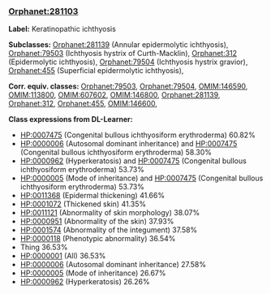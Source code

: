 
### [Orphanet:281103](http://www.orpha.net/ORDO/Orphanet_281103)
**Label:** Keratinopathic ichthyosis

**Subclasses:** [Orphanet:281139](http://www.orpha.net/ORDO/Orphanet_281139) (Annular epidermolytic ichthyosis), [Orphanet:79503](http://www.orpha.net/ORDO/Orphanet_79503) (Ichthyosis hystrix of Curth-Macklin), [Orphanet:312](http://www.orpha.net/ORDO/Orphanet_312) (Epidermolytic ichthyosis), [Orphanet:79504](http://www.orpha.net/ORDO/Orphanet_79504) (Ichthyosis hystrix gravior), [Orphanet:455](http://www.orpha.net/ORDO/Orphanet_455) (Superficial epidermolytic ichthyosis), 

**Corr. equiv. classes:** [Orphanet:79503](http://www.orpha.net/ORDO/Orphanet_79503), [Orphanet:79504](http://www.orpha.net/ORDO/Orphanet_79504), [OMIM:146590](http://purl.obolibrary.org/obo/OMIM_146590), [OMIM:113800](http://purl.obolibrary.org/obo/OMIM_113800), [OMIM:607602](http://purl.obolibrary.org/obo/OMIM_607602), [OMIM:146800](http://purl.obolibrary.org/obo/OMIM_146800), [Orphanet:281139](http://www.orpha.net/ORDO/Orphanet_281139), [Orphanet:312](http://www.orpha.net/ORDO/Orphanet_312), [Orphanet:455](http://www.orpha.net/ORDO/Orphanet_455), [OMIM:146600](http://purl.obolibrary.org/obo/OMIM_146600), 

**Class expressions from DL-Learner:**

- [HP:0007475](http://purl.obolibrary.org/obo/HP_0007475) (Congenital bullous ichthyosiform erythroderma) 60.82%
- [HP:0000006](http://purl.obolibrary.org/obo/HP_0000006) (Autosomal dominant inheritance) and [HP:0007475](http://purl.obolibrary.org/obo/HP_0007475) (Congenital bullous ichthyosiform erythroderma) 58.30%
- [HP:0000962](http://purl.obolibrary.org/obo/HP_0000962) (Hyperkeratosis) and [HP:0007475](http://purl.obolibrary.org/obo/HP_0007475) (Congenital bullous ichthyosiform erythroderma) 53.73%
- [HP:0000005](http://purl.obolibrary.org/obo/HP_0000005) (Mode of inheritance) and [HP:0007475](http://purl.obolibrary.org/obo/HP_0007475) (Congenital bullous ichthyosiform erythroderma) 53.73%
- [HP:0011368](http://purl.obolibrary.org/obo/HP_0011368) (Epidermal thickening) 41.66%
- [HP:0001072](http://purl.obolibrary.org/obo/HP_0001072) (Thickened skin) 41.35%
- [HP:0011121](http://purl.obolibrary.org/obo/HP_0011121) (Abnormality of skin morphology) 38.07%
- [HP:0000951](http://purl.obolibrary.org/obo/HP_0000951) (Abnormality of the skin) 37.93%
- [HP:0001574](http://purl.obolibrary.org/obo/HP_0001574) (Abnormality of the integument) 37.58%
- [HP:0000118](http://purl.obolibrary.org/obo/HP_0000118) (Phenotypic abnormality) 36.54%
- Thing 36.53%
- [HP:0000001](http://purl.obolibrary.org/obo/HP_0000001) (All) 36.53%
- [HP:0000006](http://purl.obolibrary.org/obo/HP_0000006) (Autosomal dominant inheritance) 27.58%
- [HP:0000005](http://purl.obolibrary.org/obo/HP_0000005) (Mode of inheritance) 26.67%
- [HP:0000962](http://purl.obolibrary.org/obo/HP_0000962) (Hyperkeratosis) 26.26%


